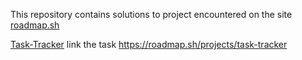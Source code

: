 This repository contains solutions to project encountered on the site [roadmap.sh](https://roadmap.sh/)

[Task-Tracker](https://github.com/RePadaZ/Project-Road-Map/tree/main/ProjectRoadMap/Task-Tracker) link the task https://roadmap.sh/projects/task-tracker
